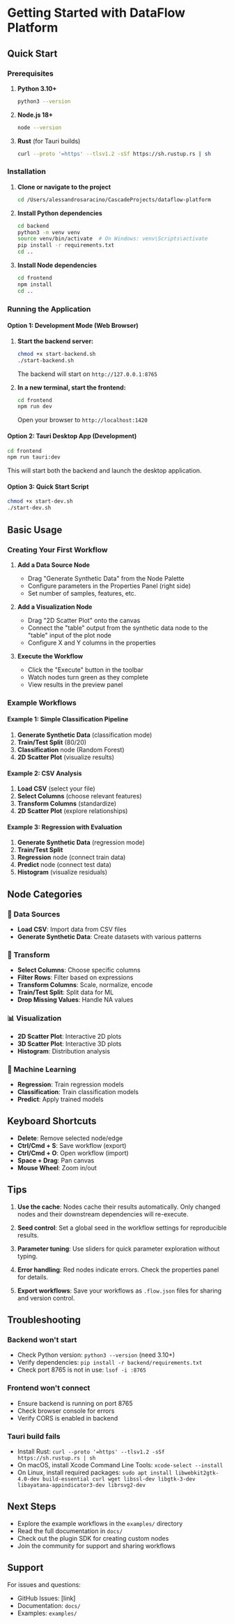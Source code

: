 # Getting Started with DataFlow Platform

## Quick Start

### Prerequisites

1. **Python 3.10+**
   ```bash
   python3 --version
   ```

2. **Node.js 18+**
   ```bash
   node --version
   ```

3. **Rust** (for Tauri builds)
   ```bash
   curl --proto '=https' --tlsv1.2 -sSf https://sh.rustup.rs | sh
   ```

### Installation

1. **Clone or navigate to the project**
   ```bash
   cd /Users/alessandrosaracino/CascadeProjects/dataflow-platform
   ```

2. **Install Python dependencies**
   ```bash
   cd backend
   python3 -m venv venv
   source venv/bin/activate  # On Windows: venv\Scripts\activate
   pip install -r requirements.txt
   cd ..
   ```

3. **Install Node dependencies**
   ```bash
   cd frontend
   npm install
   cd ..
   ```

### Running the Application

#### Option 1: Development Mode (Web Browser)

1. **Start the backend server:**
   ```bash
   chmod +x start-backend.sh
   ./start-backend.sh
   ```
   
   The backend will start on `http://127.0.0.1:8765`

2. **In a new terminal, start the frontend:**
   ```bash
   cd frontend
   npm run dev
   ```
   
   Open your browser to `http://localhost:1420`

#### Option 2: Tauri Desktop App (Development)

```bash
cd frontend
npm run tauri:dev
```

This will start both the backend and launch the desktop application.

#### Option 3: Quick Start Script

```bash
chmod +x start-dev.sh
./start-dev.sh
```

## Basic Usage

### Creating Your First Workflow

1. **Add a Data Source Node**
   - Drag "Generate Synthetic Data" from the Node Palette
   - Configure parameters in the Properties Panel (right side)
   - Set number of samples, features, etc.

2. **Add a Visualization Node**
   - Drag "2D Scatter Plot" onto the canvas
   - Connect the "table" output from the synthetic data node to the "table" input of the plot node
   - Configure X and Y columns in the properties

3. **Execute the Workflow**
   - Click the "Execute" button in the toolbar
   - Watch nodes turn green as they complete
   - View results in the preview panel

### Example Workflows

#### Example 1: Simple Classification Pipeline

1. **Generate Synthetic Data** (classification mode)
2. **Train/Test Split** (80/20)
3. **Classification** node (Random Forest)
4. **2D Scatter Plot** (visualize results)

#### Example 2: CSV Analysis

1. **Load CSV** (select your file)
2. **Select Columns** (choose relevant features)
3. **Transform Columns** (standardize)
4. **2D Scatter Plot** (explore relationships)

#### Example 3: Regression with Evaluation

1. **Generate Synthetic Data** (regression mode)
2. **Train/Test Split**
3. **Regression** node (connect train data)
4. **Predict** node (connect test data)
5. **Histogram** (visualize residuals)

## Node Categories

### 📁 Data Sources
- **Load CSV**: Import data from CSV files
- **Generate Synthetic Data**: Create datasets with various patterns

### 🔧 Transform
- **Select Columns**: Choose specific columns
- **Filter Rows**: Filter based on expressions
- **Transform Columns**: Scale, normalize, encode
- **Train/Test Split**: Split data for ML
- **Drop Missing Values**: Handle NA values

### 📊 Visualization
- **2D Scatter Plot**: Interactive 2D plots
- **3D Scatter Plot**: Interactive 3D plots
- **Histogram**: Distribution analysis

### 🤖 Machine Learning
- **Regression**: Train regression models
- **Classification**: Train classification models
- **Predict**: Apply trained models

## Keyboard Shortcuts

- **Delete**: Remove selected node/edge
- **Ctrl/Cmd + S**: Save workflow (export)
- **Ctrl/Cmd + O**: Open workflow (import)
- **Space + Drag**: Pan canvas
- **Mouse Wheel**: Zoom in/out

## Tips

1. **Use the cache**: Nodes cache their results automatically. Only changed nodes and their downstream dependencies will re-execute.

2. **Seed control**: Set a global seed in the workflow settings for reproducible results.

3. **Parameter tuning**: Use sliders for quick parameter exploration without typing.

4. **Error handling**: Red nodes indicate errors. Check the properties panel for details.

5. **Export workflows**: Save your workflows as `.flow.json` files for sharing and version control.

## Troubleshooting

### Backend won't start
- Check Python version: `python3 --version` (need 3.10+)
- Verify dependencies: `pip install -r backend/requirements.txt`
- Check port 8765 is not in use: `lsof -i :8765`

### Frontend won't connect
- Ensure backend is running on port 8765
- Check browser console for errors
- Verify CORS is enabled in backend

### Tauri build fails
- Install Rust: `curl --proto '=https' --tlsv1.2 -sSf https://sh.rustup.rs | sh`
- On macOS, install Xcode Command Line Tools: `xcode-select --install`
- On Linux, install required packages: `sudo apt install libwebkit2gtk-4.0-dev build-essential curl wget libssl-dev libgtk-3-dev libayatana-appindicator3-dev librsvg2-dev`

## Next Steps

- Explore the example workflows in the `examples/` directory
- Read the full documentation in `docs/`
- Check out the plugin SDK for creating custom nodes
- Join the community for support and sharing workflows

## Support

For issues and questions:
- GitHub Issues: [link]
- Documentation: `docs/`
- Examples: `examples/`
